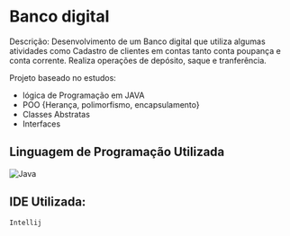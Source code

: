 
# Banco digital

Descrição: 
    Desenvolvimento de um Banco digital que utiliza algumas atividades como Cadastro de clientes em contas tanto conta poupança e conta corrente. Realiza operações de depósito, saque e tranferência.

Projeto baseado no estudos:
      
* lógica de Programação em JAVA
* POO {Herança, polimorfismo, encapsulamento}
* Classes Abstratas
* Interfaces


## Linguagem de Programação Utilizada

![Java](https://img.shields.io/badge/java-%23ED8B00.svg?style=for-the-badge&logo=openjdk&logoColor=white)

## IDE Utilizada:
`Intellij`
